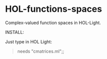 HOL-functions-spaces
====================

Complex-valued function spaces in HOL-Light.

INSTALL:

  Just type in HOL Light:

  > needs "cmatrices.ml";;
  
